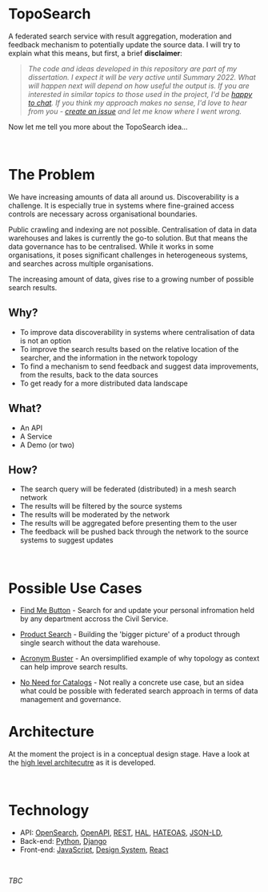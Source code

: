 # TopoSearch

A federated search service with result aggregation, moderation and feedback mechanism to potentially update the source data. I will try to explain what this means, but first, a brief **disclaimer**:

> *The code and ideas developed in this repository are part of my dissertation. I expect it will be very active until Summary 2022. What will happen next will depend on how useful the output is. If you are interested in similar topics to those used in the project, I'd be [happy to chat](https://www.linkedin.com/in/michalporeba/). If you think my approach makes no sense, I'd love to hear from you - [create an issue](https://github.com/michalporeba/toposearch/issues/new/choose) and let me know where I went wrong.*

Now let me tell you more about the TopoSearch idea…

&nbsp;

# The Problem

We have increasing amounts of data all around us. Discoverability is a challenge. It is especially true in systems where fine-grained access controls are necessary across organisational boundaries.

Public crawling and indexing are not possible. Centralisation of data in data warehouses and lakes is currently the go-to solution. But that means the data governance has to be centralised. While it works in some organisations, it poses significant challenges in heterogeneous systems, and searches across multiple organisations.

The increasing amount of data, gives rise to a growing number of possible search results.

## Why? 

* To improve data discoverability in systems where centralisation of data is not an option
* To improve the search results based on the relative location of the searcher, and the information in the network topology
* To find a mechanism to send feedback and suggest data improvements, from the results, back to the data sources
* To get ready for a more distributed data landscape

## What?

* An API
* A Service
* A Demo (or two)

## How? 
* The search query will be federated (distributed) in a mesh search network
* The results will be filtered by the source systems
* The results will be moderated by the network
* The results will be aggregated before presenting them to the user
* The feedback will be pushed back through the network to the source systems to suggest updates

&nbsp;

# Possible Use Cases

* [Find Me Button](./docs/usecases/findme.md) - Search for and update your personal infromation held by any department accross the Civil Service. 
* [Product Search](./docs/usecases/product-overview.md) - Building the 'bigger picture' of a product through single search without the data warehouse. 
* [Acronym Buster](./docs/usecases/acronyms.md) - An oversimplified example of why topology as context can help improve search results. 

* [No Need for Catalogs](./docs/usecases/nomorecatalogues.md) - Not really a concrete use case, but an sidea what could be possible with federated search approach in terms of data management and governance. 
&nbsp;

# Architecture

At the moment the project is in a conceptual design stage. Have a look at the [high level architecutre](./docs/architecture.md) as it is developed.

&nbsp;


# Technology 

* API: [OpenSearch](https://en.wikipedia.org/wiki/OpenSearch), [OpenAPI](https://swagger.io/specification/), [REST](https://en.wikipedia.org/wiki/Representational_state_transfer), [HAL](https://en.wikipedia.org/wiki/Hypertext_Application_Language), [HATEOAS](https://en.wikipedia.org/wiki/HATEOAS), [JSON-LD](https://json-ld.org/), 
* Back-end: [Python](https://www.python.org/), [Django](https://www.djangoproject.com/)
* Front-end: [JavaScript](https://en.wikipedia.org/wiki/JavaScript), [Design System](https://design-system.service.gov.uk/), [React](https://reactjs.org/)

&nbsp;

*TBC*

